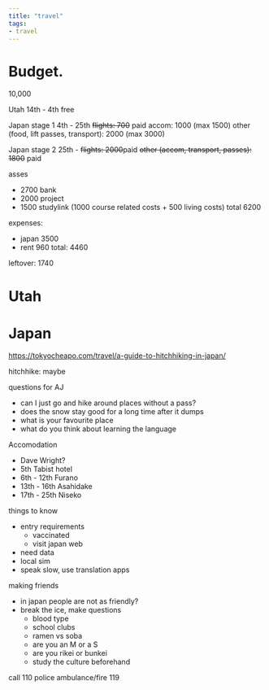 ```yaml
---
title: "travel"
tags: 
- travel
---
```


# Budget.
10,000

Utah 14th - 4th free

Japan stage 1 4th - 25th
~~flights: 700~~ paid
accom: 1000 (max 1500)
other (food, lift passes, transport): 2000 (max 3000)

Japan stage 2 25th - 
~~flights: 2000~~paid
~~other (accom, transport, passes): 1800~~ paid

asses
- 2700 bank
- 2000 project
- 1500 studylink (1000 course related costs + 500 living costs)
total 6200

expenses:
- japan 3500
- rent 960
total: 4460

leftover: 1740

# Utah

# Japan

https://tokyocheapo.com/travel/a-guide-to-hitchhiking-in-japan/

hitchhike: maybe

questions for AJ
- can I just go and hike around places without a pass?
- does the snow stay good for a long time after it dumps
- what is your favourite place
- what do you think about learning the language


Accomodation
- Dave Wright?
- 5th Tabist hotel
- 6th - 12th Furano
- 13th - 16th Asahidake
- 17th - 25th Niseko 


things to know
- entry requirements
	- vaccinated
	- visit japan web
- need data
- local sim
- speak slow, use translation apps


making friends
- in japan people are not as friendly?
- break the ice, make questions
	- blood type
	- school clubs
	- ramen vs soba
	- are you an M or a S
	- are you rikei or bunkei
	- study the culture beforehand


call 110 police
ambulance/fire 119



